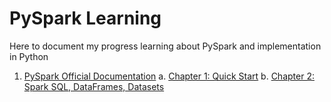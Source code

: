 # PySpark Learning

Here to document my progress learning about PySpark and implementation in Python

1. [PySpark Official Documentation](https://spark.apache.org/docs/latest/index.html)
	a. [Chapter 1: Quick Start](https://spark.apache.org/docs/latest/quick-start.html)
	b. [Chapter 2: Spark SQL, DataFrames, Datasets](https://spark.apache.org/docs/latest/sql-getting-started.html)